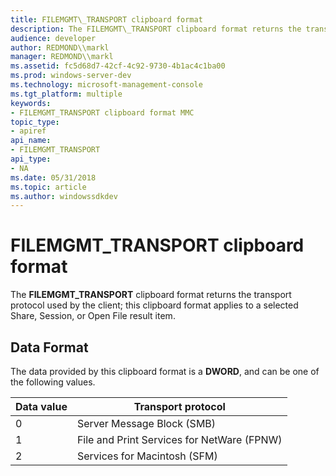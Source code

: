 ```yaml
---
title: FILEMGMT\_TRANSPORT clipboard format
description: The FILEMGMT\_TRANSPORT clipboard format returns the transport protocol used by the client; this clipboard format applies to a selected Share, Session, or Open File result item.
audience: developer
author: REDMOND\\markl
manager: REDMOND\\markl
ms.assetid: fc5d68d7-42cf-4c92-9730-4b1ac4c1ba00
ms.prod: windows-server-dev
ms.technology: microsoft-management-console
ms.tgt_platform: multiple
keywords:
- FILEMGMT_TRANSPORT clipboard format MMC
topic_type:
- apiref
api_name:
- FILEMGMT_TRANSPORT
api_type:
- NA
ms.date: 05/31/2018
ms.topic: article
ms.author: windowssdkdev
---
```


# FILEMGMT\_TRANSPORT clipboard format

The **FILEMGMT\_TRANSPORT** clipboard format returns the transport protocol used by the client; this clipboard format applies to a selected Share, Session, or Open File result item.

## Data Format

The data provided by this clipboard format is a **DWORD**, and can be one of the following values.



| Data value | Transport protocol                         |
|------------|--------------------------------------------|
| 0          | Server Message Block (SMB)                 |
| 1          | File and Print Services for NetWare (FPNW) |
| 2          | Services for Macintosh (SFM)               |



 

 

 




